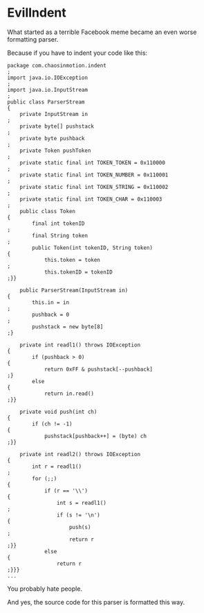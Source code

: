 # EvilIndent

What started as a terrible Facebook meme became an even worse formatting parser.

Because if you have to indent your code like this:

    package com.chaosinmotion.indent                                               ;
    import java.io.IOException                                                     ;
    import java.io.InputStream                                                     ;
    public class ParserStream                                                      {
        private InputStream in                                                     ;
        private byte[] pushstack                                                   ;
        private byte pushback                                                      ;
        private Token pushToken                                                    ;
        private static final int TOKEN_TOKEN = 0x110000                            ;
        private static final int TOKEN_NUMBER = 0x110001                           ;
        private static final int TOKEN_STRING = 0x110002                           ;
        private static final int TOKEN_CHAR = 0x110003                             ;
        public class Token                                                         {
            final int tokenID                                                      ;
            final String token                                                     ;
            public Token(int tokenID, String token)                                {
                this.token = token                                                 ;
                this.tokenID = tokenID                                           ;}}
    
        public ParserStream(InputStream in)                                        {
            this.in = in                                                           ;
            pushback = 0                                                           ;
            pushstack = new byte[8]                                               ;}
    
        private int readl1() throws IOException                                    {
            if (pushback > 0)                                                      {
                return 0xFF & pushstack[--pushback]                               ;}
            else                                                                   {
                return in.read()                                                 ;}}
    
        private void push(int ch)                                                  {
            if (ch != -1)                                                          {
                pushstack[pushback++] = (byte) ch                                ;}}
    
        private int readl2() throws IOException                                    {
            int r = readl1()                                                       ;
            for (;;)                                                               {
                if (r == '\\')                                                     {
                    int s = readl1()                                               ;
                    if (s != '\n')                                                 {
                        push(s)                                                    ;
                        return r                                                 ;}}
                else                                                               {
                    return r                                                    ;}}}
    ...

You probably hate people.

And yes, the source code for this parser is formatted this way.


